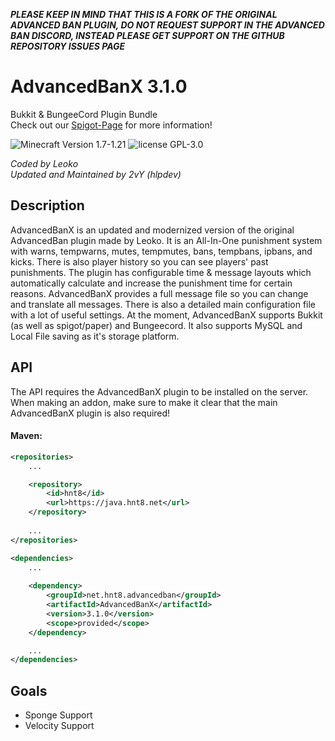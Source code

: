 _**PLEASE KEEP IN MIND THAT THIS IS A FORK OF THE ORIGINAL ADVANCED BAN PLUGIN, DO NOT REQUEST SUPPORT IN THE ADVANCED BAN DISCORD, INSTEAD PLEASE GET SUPPORT ON THE GITHUB REPOSITORY ISSUES PAGE**_

# AdvancedBanX 3.1.0

Bukkit & BungeeCord Plugin Bundle <br>
Check out our [Spigot-Page](https://www.spigotmc.org/resources/advancedbanx.117067/) for more  information!

![Minecraft Version 1.7-1.21](https://img.shields.io/badge/supports%20minecraft%20versions-1.7--1.21-brightgreen.svg)
![license GPL-3.0](https://img.shields.io/badge/license-GPL--3.0-lightgrey.svg)

_Coded by Leoko_ 
<br>
_Updated and Maintained by 2vY (hlpdev)_

## Description
AdvancedBanX is an updated and modernized version of the original AdvancedBan
plugin made by Leoko. It is an All-In-One punishment system with warns, 
tempwarns, mutes, tempmutes, bans, tempbans, ipbans, and kicks. There is 
also player history so you can see players' past punishments. The plugin 
has configurable time & message layouts which automatically calculate and 
increase the punishment time for certain reasons. AdvancedBanX provides a 
full message file so you can change and translate all messages. There is 
also a detailed main configuration file with a lot of useful settings. At 
the moment, AdvancedBanX supports Bukkit (as well as spigot/paper) and 
Bungeecord. It also supports MySQL and Local File saving as it's storage 
platform.

## API
The API requires the AdvancedBanX plugin to be installed on the server. When making an addon, make sure to make it clear that the main AdvancedBanX plugin is also required!

#### Maven:
```xml
<repositories>
    ...

    <repository>
        <id>hnt8</id>
        <url>https://java.hnt8.net</url>
    </repository>
    
    ...
</repositories>

<dependencies>
    ...
    
    <dependency>
        <groupId>net.hnt8.advancedban</groupId>
        <artifactId>AdvancedBanX</artifactId>
        <version>3.1.0</version>
        <scope>provided</scope>
    </dependency>

    ...
</dependencies>
```

## Goals
* Sponge Support
* Velocity Support


[//]: # (## API)

[//]: # (To use the API you need to add AdvancedBan to your project and declare it as a dependency in the plugin.yml.)

[//]: # ()
[//]: # (Add AdvancedBan to you project by adding the AdvancedBan.jar to your build-path or as a:)

[//]: # (#### Maven dependency in your pom.xml)

[//]: # ()
[//]: # (Example Usage from Jitpack:)

[//]: # (```xml)

[//]: # (<repositories>)

[//]: # (  <repository>)

[//]: # (    <id>jitpack.io</id>)

[//]: # (    <url>https://jitpack.io</url>)

[//]: # (  </repository>)

[//]: # (</repositories>)

[//]: # (...)

[//]: # (<dependency>)

[//]: # (  <groupId>com.github.DevLeoko</groupId>)

[//]: # (  <artifactId>AdvancedBan</artifactId>)

[//]: # (  <version>v2.3.0</version>)

[//]: # (</dependency>)

[//]: # (```)

[//]: # (Note: Jitpack also supports dependencies for gradle!)

[//]: # ()
[//]: # ([AdvancedBan on Jitpack]&#40;https://jitpack.io/#DevLeoko/AdvancedBan&#41;)

[//]: # ()
[//]: # ()
[//]: # (You can use this API for both Spigot and Bungeecord plugins.)

[//]: # (Check out the [Java Docs]&#40;https://devleoko.github.io/AdvancedBan/&#41; to get started.)
